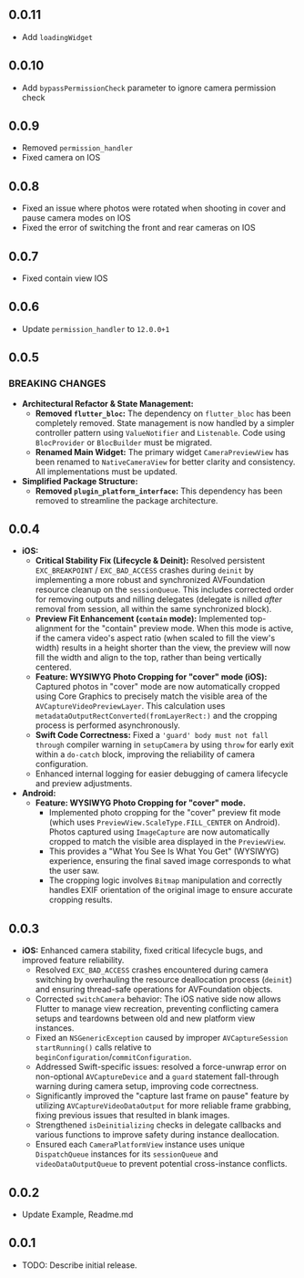 ## 0.0.11
* Add `loadingWidget`

## 0.0.10
* Add `bypassPermissionCheck` parameter to ignore camera permission check

## 0.0.9
* Removed `permission_handler`
* Fixed camera on IOS

## 0.0.8
* Fixed an issue where photos were rotated when shooting in cover and pause camera modes on IOS
* Fixed the error of switching the front and rear cameras on IOS

## 0.0.7
* Fixed contain view IOS

## 0.0.6
* Update `permission_handler` to `12.0.0+1`

## 0.0.5

### BREAKING CHANGES

* **Architectural Refactor & State Management:**
  * **Removed `flutter_bloc`:** The dependency on `flutter_bloc` has been completely removed. State management is now handled by a simpler controller pattern using `ValueNotifier` and `Listenable`. Code using `BlocProvider` or `BlocBuilder` must be migrated.
  * **Renamed Main Widget:** The primary widget `CameraPreviewView` has been renamed to `NativeCameraView` for better clarity and consistency. All implementations must be updated.
* **Simplified Package Structure:**
  * **Removed `plugin_platform_interface`:** This dependency has been removed to streamline the package architecture.

## 0.0.4

* **iOS:**
  * **Critical Stability Fix (Lifecycle & Deinit):** Resolved persistent `EXC_BREAKPOINT` / `EXC_BAD_ACCESS` crashes during `deinit` by implementing a more robust and synchronized AVFoundation resource cleanup on the `sessionQueue`. This includes corrected order for removing outputs and nilling delegates (delegate is nilled *after* removal from session, all within the same synchronized block).
  * **Preview Fit Enhancement (`contain` mode):** Implemented top-alignment for the "contain" preview mode. When this mode is active, if the camera video's aspect ratio (when scaled to fill the view's width) results in a height shorter than the view, the preview will now fill the width and align to the top, rather than being vertically centered.
  * **Feature: WYSIWYG Photo Cropping for "cover" mode (iOS):** Captured photos in "cover" mode are now automatically cropped using Core Graphics to precisely match the visible area of the `AVCaptureVideoPreviewLayer`. This calculation uses `metadataOutputRectConverted(fromLayerRect:)` and the cropping process is performed asynchronously.
  * **Swift Code Correctness:** Fixed a `'guard' body must not fall through` compiler warning in `setupCamera` by using `throw` for early exit within a `do-catch` block, improving the reliability of camera configuration.
  * Enhanced internal logging for easier debugging of camera lifecycle and preview adjustments.
* **Android:**
  * **Feature: WYSIWYG Photo Cropping for "cover" mode.**
    * Implemented photo cropping for the "cover" preview fit mode (which uses `PreviewView.ScaleType.FILL_CENTER` on Android). Photos captured using `ImageCapture` are now automatically cropped to match the visible area displayed in the `PreviewView`.
    * This provides a "What You See Is What You Get" (WYSIWYG) experience, ensuring the final saved image corresponds to what the user saw.
    * The cropping logic involves `Bitmap` manipulation and correctly handles EXIF orientation of the original image to ensure accurate cropping results.

## 0.0.3

* **iOS:** Enhanced camera stability, fixed critical lifecycle bugs, and improved feature reliability.
  * Resolved `EXC_BAD_ACCESS` crashes encountered during camera switching by overhauling the resource deallocation process (`deinit`) and ensuring thread-safe operations for AVFoundation objects.
  * Corrected `switchCamera` behavior: The iOS native side now allows Flutter to manage view recreation, preventing conflicting camera setups and teardowns between old and new platform view instances.
  * Fixed an `NSGenericException` caused by improper `AVCaptureSession startRunning()` calls relative to `beginConfiguration`/`commitConfiguration`.
  * Addressed Swift-specific issues: resolved a force-unwrap error on non-optional `AVCaptureDevice` and a `guard` statement fall-through warning during camera setup, improving code correctness.
  * Significantly improved the "capture last frame on pause" feature by utilizing `AVCaptureVideoDataOutput` for more reliable frame grabbing, fixing previous issues that resulted in blank images.
  * Strengthened `isDeinitializing` checks in delegate callbacks and various functions to improve safety during instance deallocation.
  * Ensured each `CameraPlatformView` instance uses unique `DispatchQueue` instances for its `sessionQueue` and `videoDataOutputQueue` to prevent potential cross-instance conflicts.


## 0.0.2

* Update Example, Readme.md


## 0.0.1

* TODO: Describe initial release.

